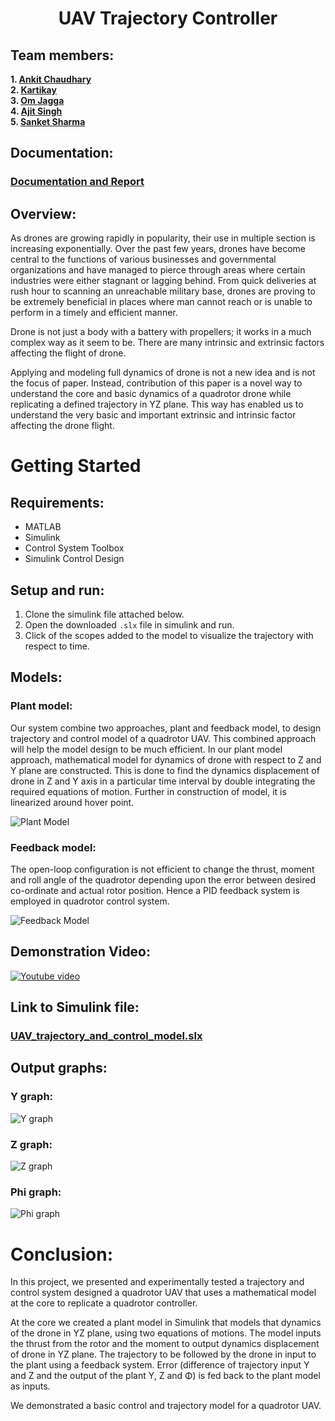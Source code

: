 # <p align="center"> UAV Trajectory Controller </p>

## Team members:
**1. [Ankit Chaudhary](https://github.com/chaudhary-ankit)**   
**2. [Kartikay](https://github.com/Chiranjeev-Kartik)**   
**3. [Om Jagga](https://github.com/Ommmmmm05)**   
**4. [Ajit Singh](https://github.com/ajitsohal)**   
**5. [Sanket Sharma](https://github.com/snktshrma)**

## Documentation:
### [Documentation and Report](https://github.com/Mechatronics-Engineering-CU/odd_2021_21mty-235_aom_lab_project_submission-team-2/blob/main/TEAM-2/Autopilot_Research_Report.pdf)

## Overview:
As drones are growing rapidly in popularity, their use in multiple section is increasing exponentially. Over the past few years, drones have become central to the functions of various businesses and governmental organizations and have managed to pierce through areas where certain industries were either stagnant or lagging behind. From quick deliveries at rush hour to scanning an unreachable military base, drones are proving to be extremely beneficial in places where man cannot reach or is unable to perform in a timely and efficient manner.

Drone is not just a body with a battery with propellers; it works in a much complex way as it seem to be. There are many intrinsic and extrinsic factors affecting the flight of drone.

Applying and modeling full dynamics of drone is not a new idea and is not the focus of paper. Instead, contribution of this paper is a novel way to understand the core and basic dynamics of a quadrotor drone while replicating a defined trajectory in YZ plane. This way has enabled us to understand the very basic and important extrinsic and intrinsic factor affecting the drone flight.

# Getting Started

## Requirements:
- MATLAB
- Simulink
- Control System Toolbox
- Simulink Control Design

## Setup and run:
1. Clone the simulink file attached below.
2. Open the downloaded `.slx` file in simulink and run.
3. Click of the scopes added to the model to visualize the trajectory with respect to time.

## Models:

### Plant model:
Our system combine two approaches, plant and feedback model, to design trajectory and control model of a quadrotor 
UAV. This combined approach will help the model design to be much efficient. 
In our plant model approach, mathematical model for dynamics of drone with respect to Z and Y plane are constructed. This is done to find the dynamics displacement of drone in Z and Y axis in a particular time interval by double integrating the required equations of motion. Further in construction of model, it is linearized around hover point.

![Plant Model](https://github.com/Mechatronics-Engineering-CU/odd_2021_21mty-235_aom_lab_project_submission-team-2/blob/main/TEAM-2/images/Plant.png?raw=true)

### Feedback model:
The open-loop configuration is not efficient to change the thrust, moment and roll angle of the quadrotor depending upon the error between desired co-ordinate and actual rotor position. Hence a PID feedback system is  employed in quadrotor control system.

![Feedback Model](https://github.com/Mechatronics-Engineering-CU/odd_2021_21mty-235_aom_lab_project_submission-team-2/blob/main/TEAM-2/images/Model.png?raw=true)

## Demonstration Video:
[![Youtube video](https://github.com/Mechatronics-Engineering-CU/odd_2021_21mty-235_aom_lab_project_submission-team-2/blob/main/TEAM-2/images/thumbnail.png?raw=true)](https://youtu.be/ZMkLm3y0A9g)

## Link to Simulink file: 
### [UAV_trajectory_and_control_model.slx](https://github.com/Mechatronics-Engineering-CU/odd_2021_21mty-235_aom_lab_project_submission-team-2/blob/main/TEAM-2/UAV_trajectory_and_control_model.slx)

## Output graphs:

### Y graph:
![Y graph](https://github.com/Mechatronics-Engineering-CU/odd_2021_21mty-235_aom_lab_project_submission-team-2/blob/main/TEAM-2/images/Y.png?raw=true)

### Z graph:
![Z graph](https://github.com/Mechatronics-Engineering-CU/odd_2021_21mty-235_aom_lab_project_submission-team-2/blob/main/TEAM-2/images/Z.png?raw=true)

### Phi graph:
![Phi graph](https://github.com/Mechatronics-Engineering-CU/odd_2021_21mty-235_aom_lab_project_submission-team-2/blob/main/TEAM-2/images/Phi.png?raw=true)

# Conclusion:
In this project, we presented and experimentally tested a trajectory and control system designed a quadrotor UAV that uses a mathematical model at the core to replicate a quadrotor controller. 

At the core we created a plant model in Simulink that models that dynamics of the drone in YZ plane, using two equations of motions. The model inputs the thrust from the rotor and the moment to output dynamics displacement of drone in YZ plane. The trajectory to be followed by the drone in input to the plant using a feedback system. Error (difference of trajectory input Y and Z and the output of the  plant Y, Z  and  Φ) is fed back to the plant model as inputs. 

We demonstrated a basic control and trajectory model for a quadrotor UAV. 
